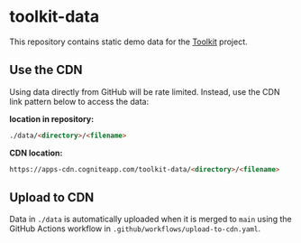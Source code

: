 # toolkit-data

This repository contains static demo data for the [Toolkit](https://github.com/cognitedata/toolkit) project.

## Use the CDN

Using data directly from GitHub will be rate limited. Instead, use the CDN link pattern below to access the data:

**location in repository:**

```html  
./data/<directory>/<filename>
```

**CDN location:**

```html  
https://apps-cdn.cogniteapp.com/toolkit-data/<directory>/<filename>
```

## Upload to CDN

Data in `./data` is automatically uploaded when it is merged to `main` using the GitHub Actions workflow in `.github/workflows/upload-to-cdn.yaml`.

